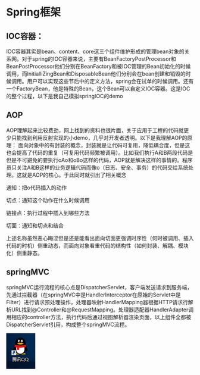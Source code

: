 # Spring框架
## IOC容器：

IOC容器其实是bean、content、core这三个组件维护形成的管理bean对象的关系网。对于spring的IOC容器来说，主要有BeanFactoryPostProcessor和BeanPostProcessor他们分别在BeanFactory和被IOC管理的Bean初始化的时候调用，而InitialliZingBean和DisposableBean他们分别会在bean创建和销毁的时候调用。用户可以实现这些节后中的定义方法，spring会在试单的时候调用。还有一个FactoryBean，他是特殊的Bean，这个Bean可以自定义IOC容器。这是IOC的整个过程，以下是我自己模拟springIOC的demo

## AOP

AOP理解起来比较费劲，网上找到的资料也很片面，关于应用于工程的代码就更少只能找到利用反射实现的小demo，几乎对开发者透明。以下是我理解AOP的原理：
	面向对象中的有封装的概念，封装就是让代码可复用，降低耦合度，但是这也会提高了代码的重复（可复用代码频繁被调用）。比如我们执行A和B两段代码是但是不可避免的要执行oAo和oBo这样的代码，AOP就是解决这样的事情的。程序员只关注A和B这样的业务逻辑代码而像o（日志、安全、事务）的代码交给系统处理。这就是AOP的核心。于此同时就引出了相关概念

通知：把o代码插入的动作

切点：通知这个动作在什么时候调用

链接点：执行过程中插入到哪些方法

切面：通知和切点和结合

上述名称虽然恶心晦涩但是还是能看出面向切面更强调时序性（何时被调用、插入代码的时机）侧重动态，而面向对象看重代码的结构性（如何封装、解耦、模块化）侧重静态。

## springMVC

springMVC运行流程的核心点是DispatcherServlet，客户端发送请求到服务端，先通过拦截器（在springMVC中是HandlerInterceptor在原始的Servlet中是Filter）进行请求预处理操作，处理器映射HandlerMapping器根据HTTP请求行解析URL找到@Controller和@RequestMapping。处理器适配器HandlerAdapter调用相应的controller方法，执行代码后通过视图解析器渲染页面，以上组件全都被DispatcherServlet引用，构成整个springMVC流程。

![xsa](image/qq.PNG)